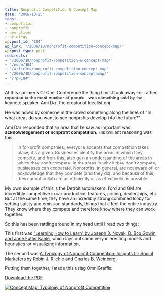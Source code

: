 ```yaml
---
title: Nonprofit Competition & Concept Map
date: '2006-10-25'
tags:
- competition
- nonprofit
- operations
- strategy
wp:post_id: '104'
wp_link: "/2006/10/nonprofit-competition-concept-map/"
wp:post_type: post
redirects:
- "/2006/10/nonprofit-competition-&-concept-map/"
- "/node/104"
- "/articles/nonprofit-competition-concept-map"
- "/2006/10/nonprofit-competition-concept-map/"
- "/?p=104"
---
```


At this summer's CTCnet Conference the thing I most took away--or rather, repeated to the most number of people--was something said by the keynote speaker, Ami Dar, the creator of Idealist.org.

He was asked by someone in the crowd something along the lines of "In what areas do you want to see nonprofits develop into the future?"

Ami Dar responded that an area that he saw as important was **acknowledgement of nonprofit competition**. His brilliant reasoning was this:

> In for-profit companies, everyone accepts that competition takes place; it's a given. Businesses identify the areas in which they compete, and from this, also gain an understanding of the areas in which they _don't_ compete. In the areas in which they don't compete, businesses can cooperate. Nonprofits, in general, are not aware of, or acknowledge that they compete (and they do), and because of this, they cannot collabrate as efficiently or as effectively as possible.

My own example of this is the Detroit automakers. Ford and GM are incredibly competitive in car production, features, pricing, dealerships, etc. But at the same time, they have an incredibly strong combined lobby for setting safety and emission standards, things that affect the entire industry. They know where they compete and therefore know where they can work together.

So this has been rattling around in my head until I read two things:

This first was ["Learning How to Learn" by Joseph D. Novak, D. Bob Gowin, and Jane Butler Kahle](http://www.amazon.com/Learning-How-Learn-Joseph-Novak/dp/0521319269/sr=8-1/qid=1161788036/ref=pd_bbs_1/104-3768589-3995934?ie=UTF8&s=books), which lays out some very interesting models and heuristics for visualizing information.

The second was [A Typology of Nonprofit Competition: Insights for Social Marketers](http://www.sauder.ubc.ca/faculty/research/docs/weinberg/ISM_2000.pdf) by Robin J. Ritchie and Charles B. Weinberg.

Putting them together, I made this using OmniGraffle:

[Download the PDF](2006-10-25-Nonprofit-Competition-Concept-Map/Typology_of_Nonprofit_Competition-concept_map.pdf)

[ ![Concept Map: Typology of Nonprofit Competition](http://static.flickr.com/118/272577537_df531ea720.jpg) ](http://www.flickr.com/photos/bensheldon/272577537/ "Photo Sharing")
